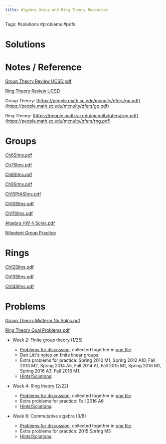 ```yaml
---
title: Algebra Group and Ring Theory Resources
---
```


Tags: #solutions #problems #pdfs

# Solutions

# Notes / Reference

[Group Theory Review UCSD.pdf](attachments/groups.pdf)

[Ring Theory Review UCSD](attachments/ringsandmodules.pdf)

Group Theory: [https://people.math.sc.edu/mcnulty/qfers/gp.pdf](https://people.math.sc.edu/mcnulty/qfers/gp.pdf)

Ring Theory: [https://people.math.sc.edu/mcnulty/qfers/rng.pdf](https://people.math.sc.edu/mcnulty/qfers/rng.pdf)

# Groups

[Ch6Sltns.pdf](attachments/Ch6Sltns.pdf)

[Ch7Sltns.pdf](attachments/Ch7Sltns.pdf)

[Ch8Sltns.pdf](attachments/Ch8Sltns.pdf)

[Ch9Sltns.pdf](attachments/Ch9Sltns.pdf)

[Ch10PtASltns.pdf](attachments/Ch10PtASltns.pdf)

[Ch10Sltns.pdf](attachments/Ch10Sltns.pdf)

[Ch11Sltns.pdf](attachments/Ch11Sltns.pdf)

[Algebra HW 4 Solns.pdf](attachments/Algebra_HW_4_Solns.pdf)

[Nilpotent Group Practice](attachments/solns7.pdf)

# Rings

[Ch12Sltns.pdf](attachments/Ch12Sltns.pdf)

[Ch13Sltns.pdf](attachments/Ch13Sltns.pdf)

[Ch14Sltns.pdf](attachments/Ch14Sltns.pdf)

# Problems

[Group Theory Midterm No Solns.pdf](attachments/Group_Theory_(No_Solns).pdf)

[Ring Theory Qual Problems.pdf](attachments/Ring_Theory_Qual_Problems.pdf)

- Week 2: Finite group theory (1/25)
    - [Problems for discussion](https://www.mit.edu/~fengt/GroupTheory.pdf), collected together in [one file](https://www.mit.edu/~fengt/FiniteGroupsProblems.pdf).
    - Dan Litt's [notes](https://www.mit.edu/~fengt/alggroups.pdf) on finite linear groups.
    - Extra problems for practice: Spring 2010 M1, Spring 2012 A10, Fall 2013 M2, Spring 2014 A5, Fall 2014 A1, Fall 2015 M1, Spring 2016 M1, Spring 2016 A3, Fall 2016 M1.
    - [Hints/Solutions](https://www.mit.edu/~fengt/GroupTheorySolns.pdf).
    
- Week 4: Ring theory (2/22)
    - [Problems for discussion](https://www.mit.edu/~fengt/Rings.pdf), collected together in [one file](https://www.mit.edu/~fengt/RingProblems.pdf).
    - Extra problems for practice: Fall 2016 A6
    - [Hints/Solutions](https://www.mit.edu/~fengt/RingsSolns.pdf).

- Week 6: Commutative algebra (3/8)
    - [Problems for discussion](https://www.mit.edu/~fengt/CommutativeAlg.pdf), collected together in [one file](https://www.mit.edu/~fengt/CAlgProblems.pdf).
    - Extra problems for practice: 2015 Spring M5
    - [Hints/Solutions](https://www.mit.edu/~fengt/CAlgSolns.pdf).

